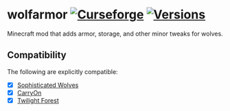 # wolfarmor [![Curseforge](http://cf.way2muchnoise.eu/wolf-armor-and-storage.svg)](https://minecraft.curseforge.com/projects/wolf-armor-and-storage?gameCategorySlug=mc-mods&projectID=253689) [![Versions](http://cf.way2muchnoise.eu/versions/wolf-armor-and-storage.svg)](https://minecraft.curseforge.com/projects/wolf-armor-and-storage/files)

Minecraft mod that adds armor, storage, and other minor tweaks for wolves.

## Compatibility
The following are explicitly compatible:
- [X] [Sophisticated Wolves](https://github.com/NightKosh/Sophisticated-wolves)
- [X] [CarryOn](https://github.com/Tschipp/CarryOn)
- [X] [Twilight Forest](https://github.com/TeamTwilight/twilightforest)
